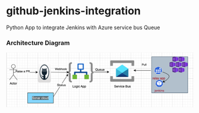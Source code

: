 # github-jenkins-integration
Python App to integrate Jenkins with Azure service bus Queue

### Architecture Diagram
![Architecture](architecture_diagram.png)